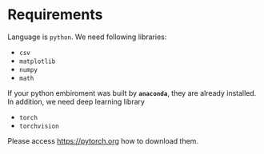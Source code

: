 # Requirements
Language is `python`. We need following libraries:
* `csv`
* `matplotlib`
* `numpy`
* `math`

If your python embiroment was built by **`anaconda`**, they are already installed.
In addition, we need deep learning library 
* `torch`
* `torchvision`

Please access https://pytorch.org how to download them.
